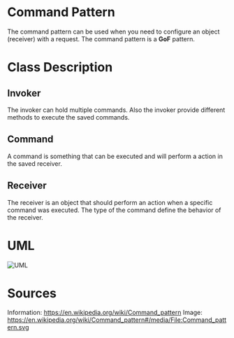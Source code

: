# Command Pattern

The command pattern can be used when you need to configure an object (receiver) 
with a request. The command pattern is a **GoF** pattern.

# Class Description

## Invoker 

The invoker can hold multiple commands. Also the invoker provide different methods
to execute the saved commands.

## Command

A command is something that can be executed and will perform a action in the saved
receiver.

## Receiver 

The receiver is an object that should perform an action when a specific command
was executed. The type of the command define the behavior of the receiver.

# UML

![UML](../../../../../resource/Command_UML.png)

# Sources

Information: https://en.wikipedia.org/wiki/Command_pattern 
Image: https://en.wikipedia.org/wiki/Command_pattern#/media/File:Command_pattern.svg